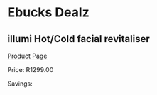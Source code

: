 
# Ebucks Dealz
## illumi Hot/Cold facial revitaliser
[Product Page](https://www.ebucks.com/web/shop/productSelected.do?prodId=1056107881&catId=908607666)

Price: R1299.00

Savings: 


	